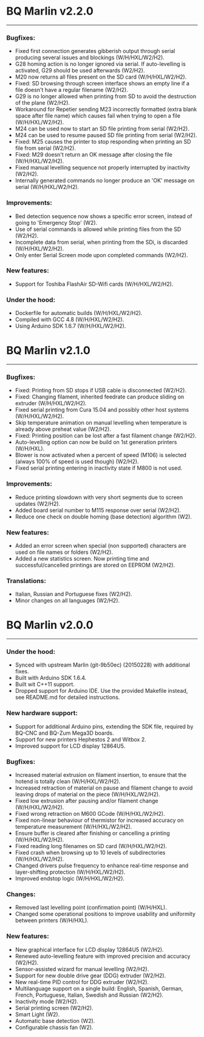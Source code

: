 #  BQ Marlin v2.2.0
---
### Bugfixes:
* Fixed first connection generates gibberish output through serial producing several issues and blockings (W/H/HXL/W2/H2).
* G28 homing action is no longer ignored via serial. If auto-levelling is activated, G29 should be used afterwards (W2/H2).
* M20 now returns all files present on the SD card (W/H/HXL/W2/H2).
* Fixed: SD browsing through screen interface shows an empty line if a file doesn't have a regular filename (W2/H2).
* G29 is no longer allowed when printing from SD to avoid the destruction of the plane (W2/H2).
* Workaround for Repetier sending M23 incorrectly formatted (extra blank space after file name) which causes fail when trying to open a file (W/H/HXL/W2/H2).
* M24 can be used now to start an SD file printing from serial (W2/H2).
* M24 can be used to resume paused SD file printing from serial (W2/H2).
* Fixed: M25 causes the printer to stop responding when printing an SD file from serial (W2/H2).
* Fixed: M29 doesn't return an OK message after closing the file (W/H/HXL/W2/H2).
* Fixed manual levelling sequence not properly interrupted by inactivity (W2/H2).
* Internally generated commands no longer produce an 'OK' message on serial (W/H/HXL/W2/H2).

### Improvements:
* Bed detection sequence now shows a specific error screen, instead of going to 'Emergency Stop' (W2).
* Use of serial commands is allowed while printing files from the SD (W2/H2).
* Incomplete data from serial, when printing from the SDi, is discarded (W/H/HXL/W2/H2).
* Only enter Serial Screen mode upon completed commands (W2/H2).

### New features:
* Support for Toshiba FlashAir SD-Wifi cards (W/H/HXL/W2/H2).

### Under the hood:
* Dockerfile for automatic builds (W/H/HXL/W2/H2).
* Compiled with GCC 4.8 (W/H/HXL/W2/H2).
* Using Arduino SDK 1.6.7 (W/H/HXL/W2/H2).

#  BQ Marlin v2.1.0
---
### Bugfixes:
* Fixed: Printing from SD stops if USB cable is disconnected (W2/H2).
* Fixed: Changing filament, inherited feedrate can produce sliding on extruder (W/H/HXL/W2/H2).
* Fixed serial printing from Cura 15.04 and possibly other host systems (W/H/HXL/W2/H2).
* Skip temperature animation on manual levelling when temperature is already above preheat value (W2/H2).
* Fixed: Printing position can be lost after a fast filament change (W2/H2).
* Auto-levelling option can now be build on 1st generation printers (W/H/HXL).
* Blower is now activated when a percent of speed (M106) is selected (always 100% of speed is used though) (W2/H2).
* Fixed serial printing entering in inactivity state if M800 is not used.

### Improvements:
* Reduce printing slowdown with very short segments due to screen updates (W2/H2).
* Added board serial number to M115 response over serial (W2/H2).
* Reduce one check on double homing (base detection) algorithm (W2).

### New features:
* Added an error screen when special (non supported) characters are used on file names or folders (W2/H2).
* Added a new statistics screen. Now printing time and successful/cancelled printings are stored on EEPROM (W2/H2).

### Translations:
* Italian, Russian and Portuguese fixes (W2/H2).
* Minor changes on all languages (W2/H2).

#  BQ Marlin v2.0.0
---
### Under the hood:
* Synced with upstream Marlin (git-9b50ec) (20150228) with additional fixes.
* Built with Arduino SDK 1.6.4.
* Built wit C++11 support.
* Dropped support for Arduino IDE. Use the provided Makefile instead, see README.md for detailed instructions.

### New hardware support:
* Support for additional Arduino pins, extending the SDK file, required by BQ-CNC and BQ-Zum Mega3D boards.
* Support for new printers Hephestos 2 and Witbox 2.
* Improved support for LCD display 12864U5.

### Bugfixes:
* Increased material extrusion on filament insertion, to ensure that the hotend is totally clean (W/H/HXL/W2/H2).
* Increased retraction of material on pause and filament change to avoid leaving drops of material on the piece (W/H/HXL/W2/H2).
* Fixed low extrusion after pausing and/or filament change (W/H/HXL/W2/H2).
* Fixed wrong retraction on M600 GCode (W/H/HXL/W2/H2).
* Fixed non-linear behaviour of thermistor for increased accuracy on temperature measurement (W/H/HXL/W2/H2).
* Ensure buffer is cleared after finishing or cancelling a printing (W/H/HXL/W2/H2).
* Fixed reading long filenames on SD card (W/H/HXL/W2/H2).
* Fixed crash when browsing up to 10 levels of subdirectories (W/H/HXL/W2/H2).
* Changed drivers pulse frequency to enhance real-time response and layer-shifting protection (W/H/HXL/W2/H2).
* Improved endstop logic (W/H/HXL/W2/H2).

### Changes:
* Removed last levelling point (confirmation point) (W/H/HXL).
* Changed some operational positions to improve usability and uniformity between printers (W/H/HXL).

### New features:
* New graphical interface for LCD display 12864U5 (W2/H2).
* Renewed auto-levelling feature with improved precision and accuracy (W2/H2).
* Sensor-assisted wizard for manual levelling (W2/H2).
* Support for new double drive gear (DDG) extruder (W2/H2).
* New real-time PID control for DDG extruder (W2/H2).
* Multilanguage support on a single build: English, Spanish, German, French, Portuguese, Italian, Swedish and Russian (W2/H2).
* Inactivity mode (W2/H2).
* Serial printing screen (W2/H2).
* Smart Light (W2).
* Automatic base detection (W2).
* Configurable chassis fan (W2).
